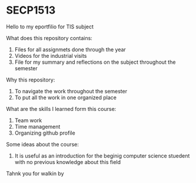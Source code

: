 # SECP1513
Hello to my eportfilio for TIS subject

What does this repository contains:
1. Files for all assignmets done through the year
2. Videos for the industrial visits
3. File for my summary and reflections on the subject throughout the semester

Why this repository:
1. To navigate the work throughout the semester
2. To put all the work in one organized place

What are the skills I learned form this course:
1. Team work
2. Time management
3. Organizing github profile

Some ideas about the course:
1. It is useful as an introduction for the beginig computer science stuedent with no previous knowledge about this field

Tahnk you for walkin by
